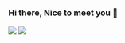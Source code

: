 ### Hi there, Nice to meet you 👋

<a>
    <img align="center" src="https://github-readme-stats.vercel.app/api?username=jovankokenshian&show_icons=true&theme=tokyonight" />
</a>
<a>
    <img align="center" src="https://github-readme-stats.vercel.app/api/top-langs/?username=jovankokenshian&layout=compact&theme=tokyonight"/>
</a>

<!--
**jovankokenshian/jovankokenshian** is a ✨ _special_ ✨ repository because its `README.md` (this file) appears on your GitHub profile.

Here are some ideas to get you started:

- 🔭 I’m currently working on ...
- 🌱 I’m currently learning ...
- 👯 I’m looking to collaborate on ...
- 🤔 I’m looking for help with ...
- 💬 Ask me about ...
- 📫 How to reach me: ...
- 😄 Pronouns: ...
- ⚡ Fun fact: ...
-->

